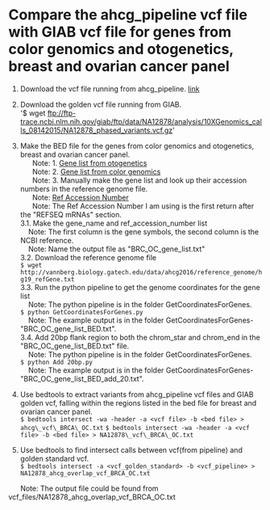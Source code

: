 # Compare the ahcg\_pipeline vcf file with GIAB vcf file for genes from color genomics and otogenetics, breast and ovarian cancer panel  

1. Download the vcf file running from ahcg\_pipeline. [link](https://raw.githubusercontent.com/mjaeyi/ahcg_pipeline/master/variants.vcf)  

2. Download the golden vcf file running from GIAB.  
'$ wget ftp://ftp-trace.ncbi.nlm.nih.gov/giab/ftp/data/NA12878/analysis/10XGenomics_calls_08142015/NA12878_phased_variants.vcf.gz'

3. Make the BED file for the genes from color genomics and otogenetics, breast and ovarian cancer panel.  
&nbsp;&nbsp;&nbsp;&nbsp;&nbsp;&nbsp;Note: 1. [Gene list from otogenetics](http://www.otogenetics.com/forms/Breast\_Cancer\_gene\_list.pdf)    
&nbsp;&nbsp;&nbsp;&nbsp;&nbsp;&nbsp;Note: 2. [Gene list from color genomics](https://s3.amazonaws.com/color-static-prod/pdfs/validationWhitePaper.pdf)    
&nbsp;&nbsp;&nbsp;&nbsp;&nbsp;&nbsp;Note: 3. Manually make the gene list and look up their accession numbers in the reference genome file.    
&nbsp;&nbsp;&nbsp;&nbsp;&nbsp;&nbsp;Note: [Ref Accession Number](http://www.genecards.org/cgi-bin/carddisp.pl?gene=PTEN)  
&nbsp;&nbsp;&nbsp;&nbsp;&nbsp;&nbsp;Note: The Ref Accession Number I am using is the first return after the "REFSEQ mRNAs" section.    
3.1. Make the gene\_name and ref\_accession\_number list    
&nbsp;&nbsp;&nbsp;&nbsp;Note: The first column is the gene symbols, the second column is the NCBI reference.     
&nbsp;&nbsp;&nbsp;&nbsp;Note: Name the output file as "BRC\_OC\_gene\_list.txt"    
3.2. Download the reference genome file    
`$ wget http://vannberg.biology.gatech.edu/data/ahcg2016/reference_genome/hg19_refGene.txt`     
3.3. Run the python pipeline to get the genome coordinates for the gene list  
&nbsp;&nbsp;&nbsp;&nbsp;Note: The python pipeline is in the folder GetCoordinatesForGenes.    
`$ python GetCoordinatesForGenes.py`  
&nbsp;&nbsp;&nbsp;&nbsp;Note: The example output is in the folder GetCoordinatesForGenes- "BRC\_OC\_gene\_list\_BED.txt".    
3.4. Add 20bp flank region to both the chrom\_star and chrom\_end in the "BRC\_OC\_gene\_list\_BED.txt" file.  
&nbsp;&nbsp;&nbsp;&nbsp;Note: The python pipeline is in the folder GetCoordinatesForGenes.    
`$ python Add 20bp.py`  
&nbsp;&nbsp;&nbsp;&nbsp;Note: The example output is in the folder GetCoordinatesForGenes- "BRC\_OC\_gene\_list\_BED\_add\_20.txt".  

4. Use bedtools to extract variants from ahcg\_pipeline vcf files and GIAB golden vcf, falling within the regions listed in the bed file for breast and ovarian cancer panel.   
`$ bedtools intersect -wa -header -a <vcf file> -b <bed file> > ahcg\_vcf\_BRCA\_OC.txt` 
`$ bedtools intersect -wa -header -a <vcf file> -b <bed file> > NA12878\_vcf\_BRCA\_OC.txt`  

5. Use bedtools to find intersect calls between vcf(from pipeline) and golden standard vcf.  
`$ bedtools intersect -a <vcf_golden_standard> -b <vcf_pipeline> > NA12878_ahcg_overlap_vcf_BRCA_OC.txt`   
  
&nbsp;&nbsp;&nbsp;&nbsp;&nbsp;&nbsp;Note: The output file could be found from vcf_files/NA12878_ahcg_overlap_vcf_BRCA_OC.txt   
